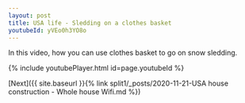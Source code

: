```yaml
---
layout: post
title: USA life - Sledding on a clothes basket 
youtubeId: yVEo0h3YO8o
---
```

 
In this video, how you can use clothes basket to go on snow sledding.
 
 
 


{% include youtubePlayer.html id=page.youtubeId %}
 
 
[Next]({{ site.baseurl }}{% link split1/_posts/2020-11-21-USA house construction - Whole house Wifi.md %})
